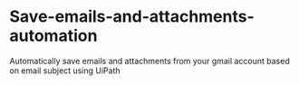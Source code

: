 # Save-emails-and-attachments-automation

Automatically save emails and attachments from your gmail account based on email subject using UiPath
